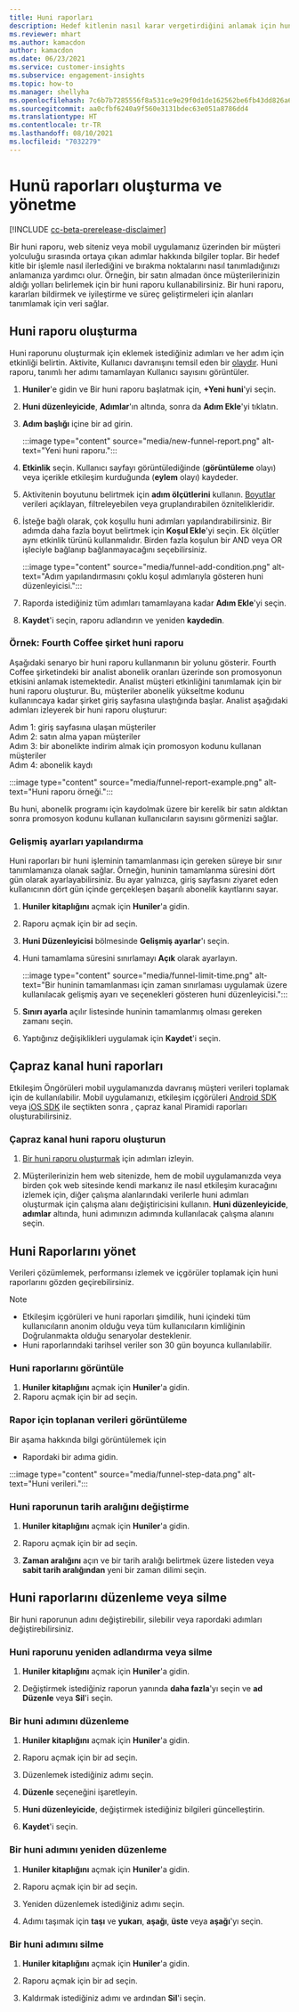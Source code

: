 ```yaml
---
title: Huni raporları
description: Hedef kitlenin nasıl karar vergetirdiğini anlamak için huni raporlarını kullanma.
ms.reviewer: mhart
ms.author: kamacdon
author: kamacdon
ms.date: 06/23/2021
ms.service: customer-insights
ms.subservice: engagement-insights
ms.topic: how-to
ms.manager: shellyha
ms.openlocfilehash: 7c6b7b7285556f8a531ce9e29f0d1de162562be6fb43dd826a65fd9e00d87b30
ms.sourcegitcommit: aa0cfbf6240a9f560e3131bdec63e051a8786dd4
ms.translationtype: HT
ms.contentlocale: tr-TR
ms.lasthandoff: 08/10/2021
ms.locfileid: "7032279"
---
```

# <a name="create-and-manage-funnel-reports"></a>Hunü raporları oluşturma ve yönetme

[!INCLUDE [cc-beta-prerelease-disclaimer](includes/cc-beta-prerelease-disclaimer.md)]

Bir huni raporu, web siteniz veya mobil uygulamanız üzerinden bir müşteri yolculuğu sırasında ortaya çıkan adımlar hakkında bilgiler toplar. Bir hedef kitle bir işlemle nasıl ilerlediğini ve bırakma noktalarını nasıl tanımladığınızı anlamanıza yardımcı olur. Örneğin, bir satın almadan önce müşterilerinizin aldığı yolları belirlemek için bir huni raporu kullanabilirsiniz. Bir huni raporu, kararları bildirmek ve iyileştirme ve süreç geliştirmeleri için alanları tanımlamak için veri sağlar.

## <a name="create-a-funnel-report"></a>Huni raporu oluşturma

Huni raporunu oluşturmak için eklemek istediğiniz adımları ve her adım için etkinliği belirtin. Aktivite, Kullanıcı davranışını temsil eden bir [olaydır](glossary.md). Huni raporu, tanımlı her adımı tamamlayan Kullanıcı sayısını görüntüler. 

1. **Huniler**'e gidin ve Bir huni raporu başlatmak için, **+Yeni huni**'yi seçin.

1. **Huni düzenleyicide**, **Adımlar**'ın altında, sonra da **Adım Ekle**'yi tıklatın. 

1. **Adım başlığı** içine bir ad girin.

   :::image type="content" source="media/new-funnel-report.png" alt-text="Yeni huni raporu.":::

1. **Etkinlik** seçin. Kullanıcı sayfayı görüntülediğinde (**görüntüleme** olayı) veya içerikle etkileşim kurduğunda (**eylem** olayı) kaydeder.

1. Aktivitenin boyutunu belirtmek için **adım ölçütlerini** kullanın. [Boyutlar](dimensions.md) verileri açıklayan, filtreleyebilen veya gruplandırabilen öznitelikleridir.

1. İsteğe bağlı olarak, çok koşullu huni adımları yapılandırabilirsiniz. Bir adımda daha fazla boyut belirtmek için **Koşul Ekle**'yi seçin. Ek ölçütler aynı etkinlik türünü kullanmalıdır. Birden fazla koşulun bir AND veya OR işleciyle bağlanıp bağlanmayacağını seçebilirsiniz.

   :::image type="content" source="media/funnel-add-condition.png" alt-text="Adım yapılandırmasını çoklu koşul adımlarıyla gösteren huni düzenleyicisi.":::

1. Raporda istediğiniz tüm adımları tamamlayana kadar **Adım Ekle**'yi seçin.

1. **Kaydet**'i seçin, raporu adlandırın ve yeniden **kaydedin**. 

### <a name="example-fourth-coffee-company-funnel-report"></a>Örnek: Fourth Coffee şirket huni raporu

Aşağıdaki senaryo bir huni raporu kullanmanın bir yolunu gösterir. Fourth Coffee şirketindeki bir analist abonelik oranları üzerinde son promosyonun etkisini anlamak istemektedir. Analist müşteri etkinliğini tanımlamak için bir huni raporu oluşturur. Bu, müşteriler abonelik yükseltme kodunu kullanıncaya kadar şirket giriş sayfasına ulaştığında başlar. Analist aşağıdaki adımları izleyerek bir huni raporu oluşturur:

Adım 1: giriş sayfasına ulaşan müşteriler   
Adım 2: satın alma yapan müşteriler   
Adım 3: bir abonelikte indirim almak için promosyon kodunu kullanan müşteriler   
Adım 4: abonelik kaydı   

:::image type="content" source="media/funnel-report-example.png" alt-text="Huni raporu örneği.":::
  
Bu huni, abonelik programı için kaydolmak üzere bir kerelik bir satın aldıktan sonra promosyon kodunu kullanan kullanıcıların sayısını görmenizi sağlar.

### <a name="configure-advanced-settings"></a>Gelişmiş ayarları yapılandırma 

Huni raporları bir huni işleminin tamamlanması için gereken süreye bir sınır tanımlamanıza olanak sağlar. Örneğin, huninin tamamlanma süresini dört gün olarak ayarlayabilirsiniz. Bu ayar yalnızca, giriş sayfasını ziyaret eden kullanıcının dört gün içinde gerçekleşen başarılı abonelik kayıtlarını sayar.

1. **Huniler kitaplığını** açmak için **Huniler**'a gidin.

1. Raporu açmak için bir ad seçin. 

1. **Huni Düzenleyicisi** bölmesinde **Gelişmiş ayarlar**'ı seçin. 

1. Huni tamamlama süresini sınırlamayı **Açık** olarak ayarlayın.

   :::image type="content" source="media/funnel-limit-time.png" alt-text="Bir huninin tamamlanması için zaman sınırlaması uygulamak üzere kullanılacak gelişmiş ayarı ve seçenekleri gösteren huni düzenleyicisi.":::

1. **Sınırı ayarla** açılır listesinde huninin tamamlanmış olması gereken zamanı seçin.

1. Yaptığınız değişiklikleri uygulamak için **Kaydet**'i seçin.


## <a name="cross-channel-funnel-reports"></a>Çapraz kanal huni raporları 

Etkileşim Öngörüleri mobil uygulamanızda davranış müşteri verileri toplamak için de kullanılabilir. Mobil uygulamanızı, etkileşim içgörüleri [Android SDK](get-started-android.md) veya [iOS SDK](get-started-ios.md) ile seçtikten sonra , çapraz kanal Piramidi raporları oluşturabilirsiniz. 

### <a name="create-a-cross-channel-funnel-report"></a>Çapraz kanal huni raporu oluşturun 

1. [Bir huni raporu oluşturmak](#create-a-funnel-report) için adımları izleyin.    

1. Müşterilerinizin hem web sitenizde, hem de mobil uygulamanızda veya birden çok web sitesinde kendi markanız ile nasıl etkileşim kuracağını izlemek için, diğer çalışma alanlarındaki verilerle huni adımları oluşturmak için çalışma alanı değiştiricisini kullanın. **Huni düzenleyicide**, **adımlar** altında, huni adımınızın adımında kullanılacak çalışma alanını seçin.

## <a name="manage-funnel-reports"></a>Huni Raporlarını yönet

Verileri çözümlemek, performansı izlemek ve içgörüler toplamak için huni raporlarını gözden geçirebilirsiniz.

> [!NOTE]
> - Etkileşim içgörüleri ve huni raporları şimdilik, huni içindeki tüm kullanıcıların anonim olduğu veya tüm kullanıcıların kimliğinin Doğrulanmakta olduğu senaryolar desteklenir. 
> - Huni raporlarındaki tarihsel veriler son 30 gün boyunca kullanılabilir.

### <a name="view-funnel-reports"></a>Huni raporlarını görüntüle

1. **Huniler kitaplığını** açmak için **Huniler**'a gidin.
1. Raporu açmak için bir ad seçin.    

### <a name="see-the-data-collected-for-a-report"></a>Rapor için toplanan verileri görüntüleme   

Bir aşama hakkında bilgi görüntülemek için

- Rapordaki bir adıma gidin.

:::image type="content" source="media/funnel-step-data.png" alt-text="Huni verileri.":::

### <a name="change-the-date-range-for-the-funnel-report"></a>Huni raporunun tarih aralığını değiştirme

1. **Huniler kitaplığını** açmak için **Huniler**'a gidin.

1. Raporu açmak için bir ad seçin.

1. **Zaman aralığını** açın ve bir tarih aralığı belirtmek üzere listeden veya **sabit tarih aralığından** yeni bir zaman dilimi seçin.

## <a name="edit-or-delete-funnel-reports"></a>Huni raporlarını düzenleme veya silme

Bir huni raporunun adını değiştirebilir, silebilir veya rapordaki adımları değiştirebilirsiniz.

### <a name="rename-or-delete-a-funnel-report"></a>Huni raporunu yeniden adlandırma veya silme

1. **Huniler kitaplığını** açmak için **Huniler**'a gidin. 

1. Değiştirmek istediğiniz raporun yanında **daha fazla**'yı seçin ve **ad Düzenle** veya **Sil**'i seçin.

### <a name="edit-a-funnel-step"></a>Bir huni adımını düzenleme  

1. **Huniler kitaplığını** açmak için **Huniler**'a gidin. 

1. Raporu açmak için bir ad seçin.

1. Düzenlemek istediğiniz adımı seçin.

1. **Düzenle** seçeneğini işaretleyin.

1. **Huni düzenleyicide**, değiştirmek istediğiniz bilgileri güncelleştirin.  

1. **Kaydet**'i seçin.

### <a name="reorder-a-funnel-step"></a>Bir huni adımını yeniden düzenleme

1. **Huniler kitaplığını** açmak için **Huniler**'a gidin. 

1. Raporu açmak için bir ad seçin.

1. Yeniden düzenlemek istediğiniz adımı seçin.

1. Adımı taşımak için **taşı** ve **yukarı**, **aşağı**, **üste** veya **aşağı**'yı seçin.

### <a name="delete-a-funnel-step"></a>Bir huni adımını silme

1. **Huniler kitaplığını** açmak için **Huniler**'a gidin. 

1. Raporu açmak için bir ad seçin.

1. Kaldırmak istediğiniz adımı ve ardından **Sil**'i seçin.

